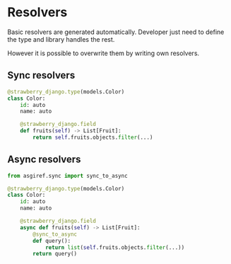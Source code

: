 # Resolvers

Basic resolvers are generated automatically. Developer just need to define the type and library handles the rest.

However it is possible to overwrite them by writing own resolvers.

## Sync resolvers

```python
@strawberry_django.type(models.Color)
class Color:
    id: auto
    name: auto

    @strawberry_django.field
    def fruits(self) -> List[Fruit]:
        return self.fruits.objects.filter(...)
```

## Async resolvers

```python
from asgiref.sync import sync_to_async

@strawberry_django.type(models.Color)
class Color:
    id: auto
    name: auto

    @strawberry_django.field
    async def fruits(self) -> List[Fruit]:
        @sync_to_async
        def query():
            return list(self.fruits.objects.filter(...))
        return query()
```
